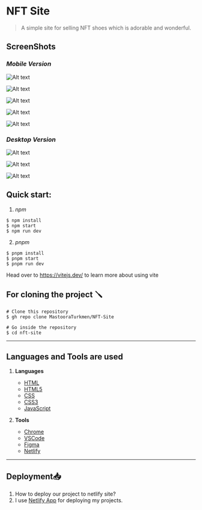 # NFT Site

> A simple site for selling NFT shoes which is adorable and wonderful.

## ScreenShots

### _Mobile Version_

![Alt text](./screenshots/Mobile-1.png)

![Alt text](./screenshots/Mobile-2.png)

![Alt text](./screenshots/Mobile-3.png)

![Alt text](./screenshots/Mobile-4.png)

![Alt text](./screenshots/Mobile-5.png)

### _Desktop Version_

![Alt text](./screenshots/Desktop-1.png)

![Alt text](./screenshots/Desktop-2.png)

![Alt text](./screenshots/Desktop-3.png)


## Quick start:

1. _npm_

```
$ npm install
$ npm start
$ npm run dev
```

2. _pnpm_

```
$ pnpm install
$ pnpm start
$ pnpm run dev
```

Head over to https://vitejs.dev/ to learn more about using vite


## For cloning the project 🪛

```
# Clone this repository
$ gh repo clone MastooraTurkmen/NFT-Site

# Go inside the repository
$ cd nft-site
```


-----


## Languages and Tools are used

1. **Languages**
    + [HTML](https://github.com/topics/html)
    + [HTML5](https://github.com/topics/html5)
    + [CSS](https://github.com/topics/css)
    + [CSS3](https://github.com/topics/css3)
    + [JavaScript](https://github.com/topics/javascript)

2. **Tools** 
    + [Chrome](https://github.com/topics/chrome)
    + [VSCode](https://github.com/topics/vscode)
    + [Figma](https://github.com/topics/figma)
    + [Netlify](https://github.com/topics/netlify)


-----


## Deployment📥
1. How to deploy our project to netlify site?
2. I use [Netlify App](https://app.netlify.com/) for deploying my projects.


